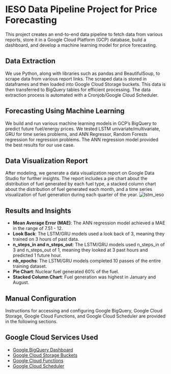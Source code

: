 # IESO Data Pipeline Project for Price Forecasting
This project creates an end-to-end data pipeline to fetch data from various reports, store it in a Google Cloud Platform (GCP) database, build a dashboard, and develop a machine learning model for price forecasting.
## Data Extraction
We use Python, along with libraries such as pandas and BeautifulSoup, to scrape data from various report links. The scraped data is stored in dataframes and then loaded into Google Cloud Storage buckets. This data is then transferred to BigQuery tables for efficient processing. The data extraction process is automated with a Cronjob/Google Cloud Scheduler.
## Forecasting Using Machine Learning
We build and run various machine learning models in GCP’s BigQuery to predict future fuel/energy prices. We tested LSTM univariate/multivariate, GRU for time series problems, and ANN Regressor, Random Forests regression for regression problems. The ANN regression model provided the best results for our use case.

## Data Visualization Report
After modeling, we generate a data visualization report on Google Data Studio for further insights. The report includes a pie chart about the distribution of fuel generated by each fuel type, a stacked column chart about the distribution of fuel generated each month, and a time series visualization of fuel generation during each quarter of the year.
![lstm_ieso](https://github.com/bhavyaverma1/IESO-Price-Forecasting/assets/39443863/d6ce95f0-5671-45e2-b6b1-53acb5519a1a)

## Results and Insights
- **Mean Average Error (MAE)**: The ANN regression model achieved a MAE in the range of 7.51 - 12.
- **Look Back**: The LSTM/GRU models used a look back of 3, meaning they trained on 3 hours of past data.
- **n_steps_in and n_steps_out**: The LSTM/GRU models used n_steps_in of 3 and n_steps_out of 1, meaning they looked at 3 past hours and predicted 1 future hour.
- **nb_epochs**: The LSTM/GRU models completed 10 passes of the entire training dataset.
- **Pie Chart**: Nuclear fuel generated 60% of the fuel.
- **Stacked Column Chart**: Fuel generation was highest in January and August.

## Manual Configuration
Instructions for accessing and configuring Google BigQuery, Google Cloud Storage, Google Cloud Functions, and Google Cloud Scheduler are provided in the following sections.
## Google Cloud Services Used
- [Google BigQuery Dashboard](https://console.cloud.google.com/bigquery)
- [Google Cloud Storage Buckets](https://console.cloud.google.com/storage/browser)
- [Google Cloud Functions](https://console.cloud.google.com/functions/list)
- [Google Cloud Scheduler](https://console.cloud.google.com/cloudscheduler)
